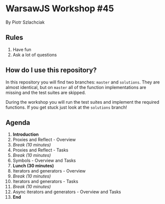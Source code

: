 # WarsawJS Workshop #45

By Piotr Szlachciak

## Rules

1. Have fun
2. Ask a lot of questions

## How do I use this repository?

In this repository you will find two branches: `master` and `solutions`.
They are almost identical, but on `master` all of the function implementations
are missing and the test suites are skipped.

During the workshop you will run the test suites and implement the required
functions. If you get stuck just look at the `solutions` branch!

## Agenda

1. **Introduction**
2. Proxies and Reflect - Overview
3. *Break (10 minutes)*
4. Proxies and Reflect - Tasks
5. *Break (10 minutes)*
6. Symbols - Overview and Tasks
7. **Lunch (30 minutes)**
8. Iterators and generators - Overview
9. *Break (10 minutes)*
10. Iterators and generators - Tasks
11. *Break (10 minutes)*
12. Async iterators and generators - Overview and Tasks
13. **End**
